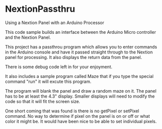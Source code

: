 # NextionPassthru
Using a Nextion Panel with an Arduino Processor

This code sample builds an interface between the Arduino Micro controller and the Nextion Panel.

This project has a passthrou program which allows you to enter commands in the Arduino console and have
it passed straight through to the Nextion panel for processing.  It also displays the return data from the panel.

There is some debug code left in for your enjoyment.

It also includes a sample program called Maze that if you type the special command "run" it will excute this program.

The program will blank the panel and draw a random maze on it.  The panel has to be at least the 4.3" display.
Smaller displays will need to modify the code so that it will fit the screen size.

One short coming that was found is there is no getPixel or setPixel command.  No way to determine if pixel on the panel
is on or off or what color it might be.  It would have been nice to be able to set individual pixels.


